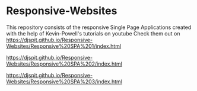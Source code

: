 # Responsive-Websites
This repository consists of the responsive Single Page Applications created with the help of Kevin-Powell's tutorials on youtube
Check them out on
https://djspit.github.io/Responsive-Websites/Responsive%20SPA%201/index.html

https://djspit.github.io/Responsive-Websites/Responsive%20SPA%202/index.html

https://djspit.github.io/Responsive-Websites/Responsive%20SPA%203/index.html
